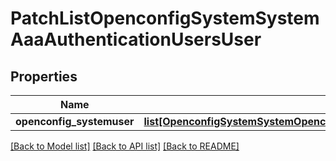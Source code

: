 # PatchListOpenconfigSystemSystemAaaAuthenticationUsersUser

## Properties
Name | Type | Description | Notes
------------ | ------------- | ------------- | -------------
**openconfig_systemuser** | [**list[OpenconfigSystemSystemOpenconfigsystemsystemAaaAuthenticationUsersUser]**](OpenconfigSystemSystemOpenconfigsystemsystemAaaAuthenticationUsersUser.md) |  | [optional] 

[[Back to Model list]](../README.md#documentation-for-models) [[Back to API list]](../README.md#documentation-for-api-endpoints) [[Back to README]](../README.md)


